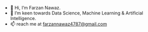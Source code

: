 - 👋 Hi, I’m Farzan Nawaz.
- 👀 I’m keen towards Data Science, Machine Learning & Artificial Intelligence.
- 📫 reach me at farzannawaz4787@gmail.com

<!---
Farzan04/Farzan04 is a ✨ special ✨ repository because its `README.md` (this file) appears on your GitHub profile.
You can click the Preview link to take a look at your changes.
--->
